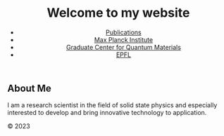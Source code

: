 <!DOCTYPE html>
<html>
<head>
	<meta charset="UTF-8">
	<meta name="viewport" content="width=device-width, initial-scale=1.0">
	<link rel="stylesheet" href="style.css">
</head>
<body>
	<header>
		<h1>Welcome to my website</h1>
		<nav>
			<ul>
				<li><a href="https://scholar.google.com/citations?hl=en&user=Juh0-V8AAAAJ">Publications</a></li>
				<li><a href="https://www.fkf.mpg.de/person/101992/2206">Max Planck Institute</a></li>
				<li><a href="https://www.quantummaterials.mpg.de/43711/lukaspowalla">Graduate Center for Quantum Materials</a></li>
				<li><a href="https://people.epfl.ch/lukas.powalla?lang=en">EPFL</a></li>
			</ul>
		</nav>
	</header>
	<main>
		<section>
			<h2>About Me</h2>
			<p>I am a research scientist in the field of solid state physics and especially interested to develop and bring innovative technology to application. </p>
		</section>
	</main>
	<footer>
		<p>&copy; 2023 </p>
	</footer>
</body>
</html>
